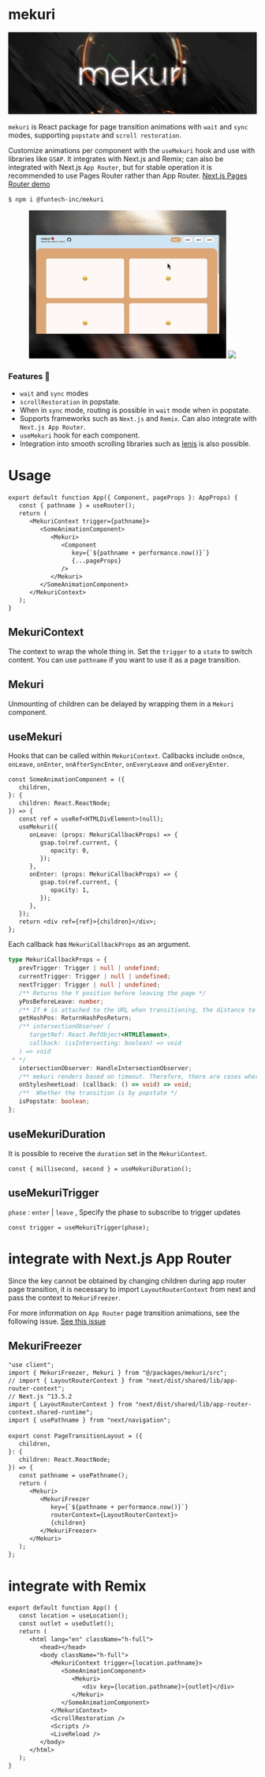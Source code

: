 # mekuri

![mekuri](public/app-head.jpg)

`mekuri` is React package for page transition animations with `wait` and `sync` modes, supporting `popstate` and `scroll restoration`.

Customize animations per component with the `useMekuri` hook and use with libraries like `GSAP`. It integrates with Next.js and Remix; can also be integrated with Next.js `App Router`, but for stable operation it is recommended to use Pages Router rather than App Router. [Next.js Pages Router demo](https://github.com/FunTechInc/mekuri-demo-pages)

```bash
$ npm i @funtech-inc/mekuri
```

<p align="middle">
  <a href="https://mekuri.vercel.app/"><img src="public/mekuri-desktop.gif" width="400"/></a>
  <a href="https://mekuri.vercel.app/"><img src="public/mekuri-mobile.gif" width="400"/></a>
</p>

### Features 📕

-  `wait` and `sync` modes
-  `scrollRestoration` in popstate.
-  When in `sync` mode, routing is possible in `wait` mode when in popstate.
-  Supports frameworks such as `Next.js` and `Remix`. Can also integrate with `Next.js App Router`.
-  `useMekuri` hook for each component.
-  Integration into smooth scrolling libraries such as [lenis](https://github.com/darkroomengineering/lenis) is also possible.

# Usage

```tsx
export default function App({ Component, pageProps }: AppProps) {
   const { pathname } = useRouter();
   return (
      <MekuriContext trigger={pathname}>
         <SomeAnimationComponent>
            <Mekuri>
               <Component
                  key={`${pathname + performance.now()}`}
                  {...pageProps}
               />
            </Mekuri>
         </SomeAnimationComponent>
      </MekuriContext>
   );
}
```

## MekuriContext

The context to wrap the whole thing in. Set the `trigger` to a `state` to switch content. You can use `pathname` if you want to use it as a page transition.

## Mekuri

Unmounting of children can be delayed by wrapping them in a `Mekuri` component.

## useMekuri

Hooks that can be called within `MekuriContext`. Callbacks include `onOnce`, `onLeave`, `onEnter`, `onAfterSyncEnter`, `onEveryLeave` and `onEveryEnter`.

```tsx
const SomeAnimationComponent = ({
   children,
}: {
   children: React.ReactNode;
}) => {
   const ref = useRef<HTMLDivElement>(null);
   useMekuri({
      onLeave: (props: MekuriCallbackProps) => {
         gsap.to(ref.current, {
            opacity: 0,
         });
      },
      onEnter: (props: MekuriCallbackProps) => {
         gsap.to(ref.current, {
            opacity: 1,
         });
      },
   });
   return <div ref={ref}>{children}</div>;
};
```

Each callback has `MekuriCallbackProps` as an argument.

```ts
type MekuriCallbackProps = {
   prevTrigger: Trigger | null | undefined;
   currentTrigger: Trigger | null | undefined;
   nextTrigger: Trigger | null | undefined;
   /** Returns the Y position before leaving the page */
   yPosBeforeLeave: number;
   /** If # is attached to the URL when transitioning, the distance to that ID is returned. */
   getHashPos: ReturnHashPosReturn;
   /** intersectionObserver (
      targetRef: React.RefObject<HTMLElement>,
      callback: (isIntersecting: boolean) => void
   ) => void
 * */
   intersectionObserver: HandleIntersectionObserver;
   /** mekuri renders based on timeout. Therefore, there are cases where the next component is rendered before the chunked Stylesheet updated by Next.js is loaded. `onStylesheetLoad` ensures that functions are executed after the Stylesheet is loaded. `onStylesheetLoad` ensures that the function is executed after the Stylesheet is loaded */
   onStylesheetLoad: (callback: () => void) => void;
   /**  Whether the transition is by popstate */
   isPopstate: boolean;
};
```

## useMekuriDuration

It is possible to receive the `duration` set in the `MekuriContext`.

```tsx
const { millisecond, second } = useMekuriDuration();
```

## useMekuriTrigger

`phase` : `enter` | `leave` , Specify the phase to subscribe to trigger updates

```tsx
const trigger = useMekuriTrigger(phase);
```

# integrate with Next.js App Router

Since the key cannot be obtained by changing children during app router page transition, it is necessary to import `LayoutRouterContext` from next and pass the context to `MekuriFreezer`.

For more information on `App Router` page transition animations, see the following issue.
[See this issue](https://github.com/vercel/next.js/issues/49279#issuecomment-1675782002)

## MekuriFreezer

```tsx
"use client";
import { MekuriFreezer, Mekuri } from "@/packages/mekuri/src";
// import { LayoutRouterContext } from "next/dist/shared/lib/app-router-context";
// Next.js ^13.5.2
import { LayoutRouterContext } from "next/dist/shared/lib/app-router-context.shared-runtime";
import { usePathname } from "next/navigation";

export const PageTransitionLayout = ({
   children,
}: {
   children: React.ReactNode;
}) => {
   const pathname = usePathname();
   return (
      <Mekuri>
         <MekuriFreezer
            key={`${pathname + performance.now()}`}
            routerContext={LayoutRouterContext}>
            {children}
         </MekuriFreezer>
      </Mekuri>
   );
};
```

# integrate with Remix

```tsx
export default function App() {
   const location = useLocation();
   const outlet = useOutlet();
   return (
      <html lang="en" className="h-full">
         <head></head>
         <body className="h-full">
            <MekuriContext trigger={location.pathname}>
               <SomeAnimationComponent>
                  <Mekuri>
                     <div key={location.pathname}>{outlet}</div>
                  </Mekuri>
               </SomeAnimationComponent>
            </MekuriContext>
            <ScrollRestoration />
            <Scripts />
            <LiveReload />
         </body>
      </html>
   );
}
```
